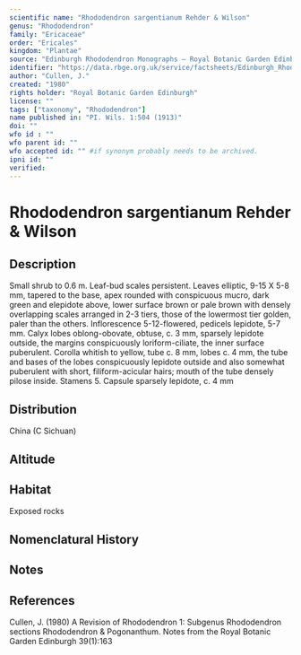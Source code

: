 ```yaml
---
scientific name: "Rhododendron sargentianum Rehder & Wilson"
genus: "Rhododendron"
family: "Ericaceae"
order: "Ericales"
kingdom: "Plantae"
source: "Edinburgh Rhododendron Monographs – Royal Botanic Garden Edinburgh"
identifier: "https://data.rbge.org.uk/service/factsheets/Edinburgh_Rhododendron_Monographs.xhtml"
author: "Cullen, J."
created: "1980"
rights holder: "Royal Botanic Garden Edinburgh"
license: ""
tags: ["taxonomy", "Rhododendron"]
name published in: "PI. Wils. 1:504 (1913)"
doi: ""
wfo id : ""
wfo parent id: ""
wfo accepted id: "" #if synonym probably needs to be archived.                      
ipni id: ""
verified:
---
```


                       

# Rhododendron sargentianum Rehder & Wilson

## Description
Small shrub to 0.6 m. Leaf-bud scales persistent. Leaves elliptic, 9-15 X 5-8 mm, tapered to the base, apex rounded with conspicuous mucro, dark green and elepidote above, lower surface brown or pale brown with densely overlapping scales arranged in 2-3 tiers, those of the lowermost tier golden, paler than the others. Inflorescence 5-12-flowered, pedicels lepidote, 5-7 mm. Calyx lobes oblong-obovate, obtuse, c. 3 mm, sparsely lepidote outside, the margins conspicuously loriform-ciliate, the inner surface puberulent. Corolla whitish to yellow, tube c. 8 mm, lobes c. 4 mm, the tube and bases of the lobes conspicuously lepidote outside and also somewhat puberulent with short, filiform-acicular hairs; mouth of the tube densely pilose inside. Stamens 5. Capsule sparsely lepidote, c. 4 mm

## Distribution
China (C Sichuan)

## Altitude


## Habitat
Exposed rocks

## Nomenclatural History

                       
## Notes


## References

Cullen, J. (1980) A Revision of Rhododendron 1: Subgenus Rhododendron sections Rhododendron & Pogonanthum. Notes from the Royal Botanic Garden Edinburgh 39(1):163
